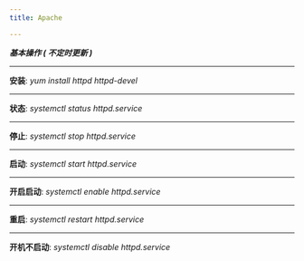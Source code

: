 ```yaml
---
title: Apache

---
```


**_基本操作 ( 不定时更新 )_**

---

**安装**: _yum install httpd httpd-devel_

---

**状态**: _systemctl status httpd.service_

---

**停止**: _systemctl stop httpd.service_

---

**启动**: _systemctl start httpd.service_

---

**开启启动**: _systemctl enable httpd.service_

---

**重启**: _systemctl restart httpd.service_

---

**开机不启动**: _systemctl disable httpd.service_